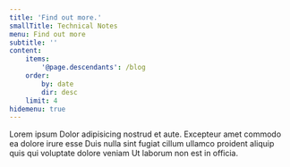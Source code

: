 ```yaml
---
title: 'Find out more.'
smallTitle: Technical Notes
menu: Find out more
subtitle: ''
content:
    items:
        '@page.descendants': /blog
    order:
        by: date
        dir: desc
    limit: 4
hidemenu: true
---
```


Lorem ipsum Dolor adipisicing nostrud et aute. Excepteur amet commodo ea dolore irure esse Duis nulla sint fugiat cillum ullamco proident aliquip quis qui voluptate dolore veniam Ut laborum non est in officia.
